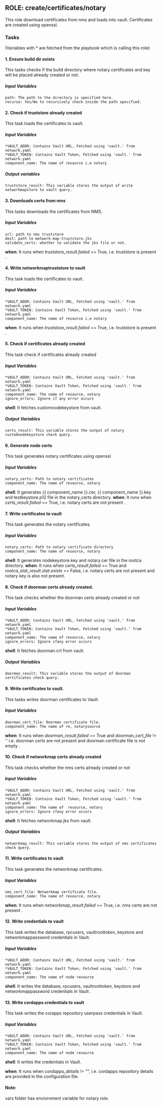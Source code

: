 ## ROLE: create/certificates/notary
This role download certificates from nms and loads into vault. Certificates are created using openssl.

### Tasks
(Variables with * are fetched from the playbook which is calling this role)
#### 1. Ensure build dir exists
This tasks checks if the build directory where notary certificates and key will be placed already created or not.
##### Input Variables

    path: The path to the directory is specified here.
    recurse: Yes/No to recursively check inside the path specified.

#### 2. Check if truststore already created
This task loads the certificates to vault.
##### Input Variables

    *VAULT_ADDR: Contains Vault URL, Fetched using 'vault.' from network.yaml
    *VAULT_TOKEN: Contains Vault Token, Fetched using 'vault.' from network.yaml
    component_name: The name of resource i.e notary

##### Output variables
    truststore_result: This variable stores the output of write networkmapstore to vault query.

#### 3. Downloads certs from nms
This tasks downloads the certificates from NMS.
##### Input Variables

    url: path to nms truststore
    dest: path to metwork-map-truststore.jks
    validate_certs: whether to validate the jks file or not.

**when**:  It runs when *truststore_result.failed* == True, i.e. truststore is present . 

#### 4. Write networkmaptruststore to vault
This task loads the certificates to vault.
##### Input Variables

    *VAULT_ADDR: Contains Vault URL, Fetched using 'vault.' from network.yaml
    *VAULT_TOKEN: Contains Vault Token, Fetched using 'vault.' from network.yaml
    component_name: The name of resource i.e notary

**when**:  It runs when *truststore_result.failed* == True, i.e. truststore is present .

#### 5. Check if certificates already created
This task check if certificates already created

##### Input Variables
    *VAULT_ADDR: Contains Vault URL, Fetched using 'vault.' from network.yaml
    *VAULT_TOKEN: Contains Vault Token, Fetched using 'vault.' from network.yaml
    component_name: The name of resource, notary
    ignore_errors: Ignore if any error occurs

**shell**: It fetches customnodekeystore from vault.

##### Output Variables

    certs_result: This variable stores the output of notary customnodekeystore check query.

#### 6. Generate node certs
This task generates notary certificates using openssl

##### Input Variables
    notary_certs: Path to notary certificates
    component_name: The name of resource, notary

**shell**: It generates {{ component_name }}.cer, {{ component_name }}.key and  testkeystore.p12 file in the notary_certs directory.
**when**:  It runs when *certs_result.failed* == True, i.e. notary certs are not present .


#### 7. Write certificates to vault
This task generates the notary certificates.

##### Input Variables
    notary_certs: Path to notary certificate directory
    component_name: The name of resource, notary

**shell**: It generates nodekeystore.key and notary.cer file in the rootca directory.
**when**:  It runs when *certs_result.failed* == True and *rootca_stat_result.stat.exists* == False, i.e. notary certs are not present and notary key is also not present.

#### 8.  Check if doorman certs already created.
This task checks whether the doorman certs already created or not

##### Input Variables
    *VAULT_ADDR: Contains Vault URL, Fetched using 'vault.' from network.yaml
    *VAULT_TOKEN: Contains Vault Token, Fetched using 'vault.' from network.yaml
    component_name: The name of resource, notary
    ignore_errors: Ignore ifany error occurs

**shell**: It fetches doorman.crt from vault.

##### Output Variables

    doorman_result: This variable stores the output of doorman certificates check query.

#### 9. Write certificates to vault.
This tasks writes doorman certificates to Vault.
##### Input Variables
    doorman_cert_file: Doorman certificate file.
    component_name: The name of re, notarysource

**when**:  It runs when *doorman_result.failed* == True and *doorman_cert_file* != '' i.e. doorman certs are not present and doorman certificate file is not empty . 

#### 10. Check if networkmap certs already created
This task checks whether the nms certs already created or not

##### Input Variables
    *VAULT_ADDR: Contains Vault URL, Fetched using 'vault.' from network.yaml
    *VAULT_TOKEN: Contains Vault Token, Fetched using 'vault.' from network.yaml
    component_name: The name of  resource, notary
    ignore_errors: Ignore ifany error occurs

**shell**: It fetches networkmap.jks from vault.

##### Output Variables

    networkmap_result: This variable stores the output of nms certificates check query.

#### 11. Write certificates to vault
This task generates the networkmap certificates.

##### Input Variables
    nms_cert_file: Networkmap certificate file.
    component_name: The name of resource, notary

**when**:  It runs when *networkmap_result.failed* == True, i.e. nms certs are not present . 

#### 12. Write credentials to vault
This task writes the database, rpcusers, vaultroottoken, keystore and networkmappassword credentials in Vault.

##### Input Variables
    *VAULT_ADDR: Contains Vault URL, Fetched using 'vault.' from network.yaml
    *VAULT_TOKEN: Contains Vault Token, Fetched using 'vault.' from network.yaml
    component_name: The name of node resource

**shell**:  It writes the database, rpcusers, vaultroottoken, keystore and networkmappassword credentials in Vault .

#### 13. Write cordapps credentials to vault
This task writes the corapps repository userpass credentials in Vault.

##### Input Variables
    *VAULT_ADDR: Contains Vault URL, Fetched using 'vault.' from network.yaml
    *VAULT_TOKEN: Contains Vault Token, Fetched using 'vault.' from network.yaml
    component_name: The name of node resource

**shell**:  It writes the credentials in Vault.

**when**:  It runs when *cordapps_details* != "", i.e. cordapps repository details are provided in the configuration file.  

#### Note: 
vars folder has enviornment variable for notary role.
